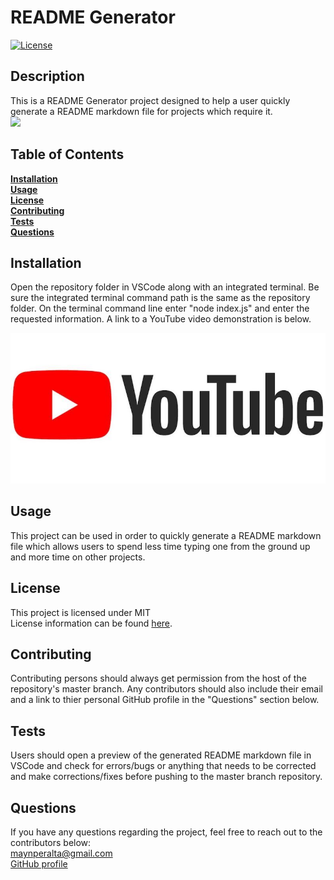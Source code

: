 # README Generator
  [![License](https://img.shields.io/badge/License-MIT-blue.svg)](https://opensource.org/licenses/MIT)
  ## Description
  This is a README Generator project designed to help a user quickly generate a README markdown file for projects which require it. <br/>
  ![](utils/Demo.gif)
  <br/>

  ## Table of Contents
  [**Installation**](#installation)<br/>
  [**Usage**](#usage)<br/>
  [**License**](#license)<br/>
  [**Contributing**](#contributing)<br/>
  [**Tests**](#tests)<br/>
  [**Questions**](#questions)
  <br/>

  ## Installation
  Open the repository folder in VSCode along with an integrated terminal. Be sure the integrated terminal command path is the same as the repository folder. On the terminal command line enter "node index.js" and enter the requested information. A link to a YouTube video demonstration is below.<br/>

  [![Video Demonstration](utils/logo.jpg)](https://youtu.be/3mILt2NMVaY)
  <br/>


  ## Usage
  This project can be used in order to quickly generate a README markdown file which allows users to spend less time typing one from the ground up and more time on other projects.
  <br/>

  ## License
  This project is licensed under MIT<br/>
  License information can be found [here](https://opensource.org/licenses/MIT).
  <br/>

  ## Contributing
  Contributing persons should always get permission from the host of the repository's master branch. Any contributors should also include their email and a link to thier personal GitHub profile in the "Questions" section below.
  <br/>

  ## Tests
  Users should open a preview of the generated README markdown file in VSCode and check for errors/bugs or anything that needs to be corrected and make corrections/fixes before pushing to the master branch repository.
  <br/>

  ## Questions
  If you have any questions regarding the project, feel free to reach out to the contributors below: <br/>
  <maynperalta@gmail.com> <br/>
  [GitHub profile](https://github.com/maynperalta)